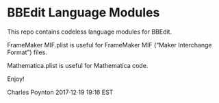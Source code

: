 # BBEdit Language Modules

This repo contains codeless language modules for BBEdit. 

FrameMaker MIF.plist is useful for FrameMaker MIF (“Maker Interchange Format”) files. 

Mathematica.plist is useful for Mathematica code. 

Enjoy! 

Charles Poynton
2017·12·19 19:16 EST
